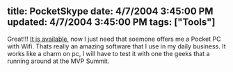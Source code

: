 title: PocketSkype
date: 4/7/2004 3:45:00 PM
updated: 4/7/2004 3:45:00 PM
tags: ["Tools"]
---
Great!!! [It is available](http://www.skype.com/download_pda.html), now I just need that soemone offers me a Pocket PC with Wifi. Thats really an amazing software that I use in my daily business. It works like a charm on pc, I will have to test it with one the geeks that a running around at the MVP Summit.
